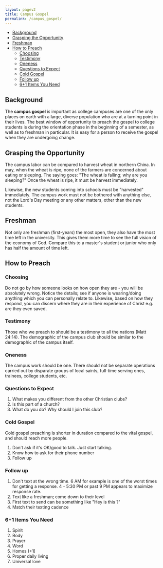 ```yaml
---
layout: pagev2
title: Campus Gospel
permalink: /campus_gospel/
---
```

- [Background](#background)
- [Grasping the Opportunity](#grasping-the-opportunity)
- [Freshman](#freshman)
- [How to Preach](#how-to-preach)
  - [Choosing](#choosing)
  - [Testimony](#testimony)
  - [Oneness](#oneness)
  - [Questions to Expect](#questions-to-expect)
  - [Cold Gospel](#cold-gospel)
  - [Follow up](#follow-up)
  - [6+1 Items You Need](#61-items-you-need)

## Background

The **campus gospel** is important as college campuses are one of the only places on earth with a large, diverse population who are at a turning point in their lives. The best window of opportunity to preach the gospel to college students is during the orientation phase in the beginning of a semester, as well as to freshman in particular. It is easy for a person to receive the gospel when they are undergoing change. 

## Grasping the Opportunity

The campus labor can be compared to harvest wheat in northern China. In may, when the wheat is ripe, none of the farmers are concerned about eating or sleeping. The saying goes: "The wheat is falling; why are you sleeping?" Once the wheat is ripe, it must be harvest immediately.

Likewise, the new students coming into schools must be "harvested" immediately. The campus work must not be bothered with anything else, not the Lord's Day meeting or any other matters, other than the new students. 

## Freshman

Not only are freshman (first-years) the most open, they also have the most time left in the university. This gives them more time to see the full vision of the economy of God. Compare this to a master's student or junior who only has half the amount of time left. 

## How to Preach

### Choosing

Do not go by how someone looks on how open they are - you will be absolutely wrong. Notice the details; see if anyone is wearing/doing anything which you can personally relate to. Likewise, based on how they respond, you can discern where they are in their experience of Christ e.g. are they even saved.

### Testimony

Those who we preach to should be a testimony to all the nations (Matt 24:14). The demographic of the campus club should be similar to the demographic of the campus itself.

### Oneness

The campus work should be one. There should not be separate operations carried out by disparate groups of local saints, full-time serving ones, trainees, college students, etc. 

### Questions to Expect

1. What makes you different from the other Christian clubs?
2. Is this part of a church?
3. What do you do? Why should I join this club?

### Cold Gospel

Cold gospel preaching is shorter in duration compared to the vital gospel, and should reach more people.

1. Don't ask if it's OK/good to talk. Just start talking.
2. Know how to ask for their phone number
3. Follow up

### Follow up

1. Don't text at the wrong time. 6 AM for example is one of the worst times for getting a response. 4 - 5:30 PM or past 9 PM appears to maximize response rate.
2. Text like a freshman; come down to their level
3. First text to send can be something like "Hey is this <name>?"
4. Match their texting cadence

### 6+1 Items You Need

1. Spirit
2. Body
3. Prayer
4. Word
5. Homes (+1)
6. Proper daily living
7. Universal love